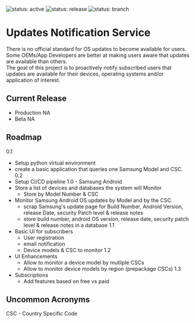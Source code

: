 ![status: active](https://img.shields.io/badge/status-active-green.svg)
![status: release](https://img.shields.io/badge/release-0.1-blue.svg)
![status: branch](https://img.shields.io/badge/branch-master-lightgrey.svg)

# Updates Notification Service

There is no official standard for OS updates to become available for users.  Some OEMs/App Developers are better at making users aware that updates are available than others.  
The goal of this project is to proactively notify subscribed users that updates are available for their devices, operating systems and/or application of interest.

## Current Release 
- Production NA 
- Beta NA 

## Roadmap 

0.1 
 - Setup python virtual environment
 - create a basic application that queries one Samsung Model and CSC. 
0.2
 - Setup CI/CD pipeline
1.0 - Samsung Android
 - Store a list of devices and databases the system will Monitor
    - Store by Model Number & CSC
 - Monitor Samsung Android OS updates by Model and by the CSC.
    - scrap Samsung's update page for Build Number, Android Version, release Date, security Patch level & release notes
    - store build number, android OS version, release date, security patch level & release notes in a database 
1.1 
 - Basic UI for subscribers 
    - User registration 
    - email notification
    - Device models & CSC to monitor 
1.2
 - UI Enhancements 
    - Allow to monitor a device model by mutliple CSCs
    - Allow to monitor device models by region (prepackage CSCs)
1.3
 - Subscriptions
    - Add features based on free vs paid

## Uncommon Acronyms 
CSC - Country Specific Code 